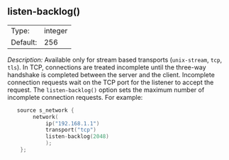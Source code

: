 ---
---
<!-- DISCLAIMER: This file is based on the syslog-ng Open Source Edition documentation https://github.com/balabit/syslog-ng-ose-guides/commit/2f4a52ee61d1ea9ad27cb4f3168b95408fddfdf2 and is used under the terms of The syslog-ng Open Source Edition Documentation License. The file has been modified by Axoflow. -->

## listen-backlog()

|          |         |
| -------- | ------- |
| Type:    | integer |
| Default: | 256     |

*Description:* Available only for stream based transports (`unix-stream`, `tcp`, `tls`). In TCP, connections are treated incomplete until the three-way handshake is completed between the server and the client. Incomplete connection requests wait on the TCP port for the listener to accept the request. The `listen-backlog()` option sets the maximum number of incomplete connection requests. For example:

```c
   source s_network {
        network(
            ip("192.168.1.1")
            transport("tcp")
            listen-backlog(2048)
            );
    };

```

